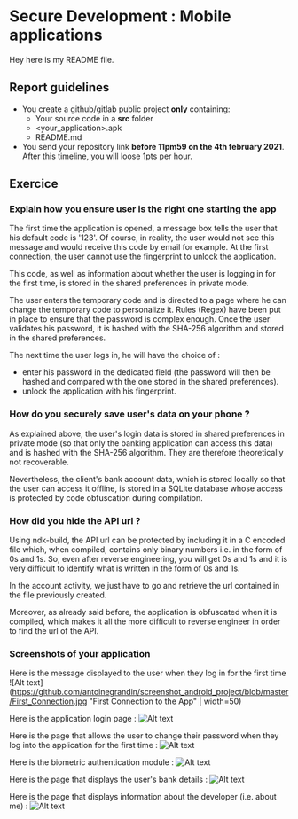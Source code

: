 # Secure Development : Mobile applications

Hey here is my README file.

## Report guidelines

- You create a github/gitlab public project **only** containing:
  - Your source code in a **src** folder
  - <your_application>.apk
  - README.md
- You send your repository link **before 11pm59 on the 4th february 2021**. After this timeline, you will loose 1pts per hour.

## Exercice

### Explain how you ensure user is the right one starting the app

The first time the application is opened, a message box tells the user that his default code is '123'. Of course, in reality, the user would not see this message and would receive this code by email for example. At the first connection, the user cannot use the fingerprint to unlock the application.

This code, as well as information about whether the user is logging in for the first time, is stored in the shared preferences in private mode.

The user enters the temporary code and is directed to a page where he can change the temporary code to personalize it. Rules (Regex) have been put in place to ensure that the password is complex enough.
Once the user validates his password, it is hashed with the SHA-256 algorithm and stored in the shared preferences.

The next time the user logs in, he will have the choice of :

- enter his password in the dedicated field (the password will then be hashed and compared with the one stored in the shared preferences).
- unlock the application with his fingerprint.

### How do you securely save user's data on your phone ?

As explained above, the user's login data is stored in shared preferences in private mode (so that only the banking application can access this data) and is hashed with the SHA-256 algorithm.
They are therefore theoretically not recoverable.

Nevertheless, the client's bank account data, which is stored locally so that the user can access it offline, is stored in a SQLite database whose access is protected by code obfuscation during compilation.

### How did you hide the API url ?

Using ndk-build, the API url can be protected by including it in a C encoded file which, when compiled, contains only binary numbers i.e. in the form of 0s and 1s. So, even after reverse engineering, you will get 0s and 1s and it is very difficult to identify what is written in the form of 0s and 1s.

In the account activity, we just have to go and retrieve the url contained in the file previously created.

Moreover, as already said before, the application is obfuscated when it is compiled, which makes it all the more difficult to reverse engineer in order to find the url of the API.

### Screenshots of your application

Here is the message displayed to the user when they log in for the first time
![Alt text](https://github.com/antoinegrandin/screenshot_android_project/blob/master/First_Connection.jpg "First Connection to the App" | width=50)


Here is the application login page :
![Alt text](https://github.com/antoinegrandin/screenshot_android_project/blob/master/HomePage.jpg "Login Page of the app")


Here is the page that allows the user to change their password when they log into the application for the first time :
![Alt text](https://github.com/antoinegrandin/screenshot_android_project/blob/master/Change_Password.jpg "Changing Password Page")


Here is the biometric authentication module :
![Alt text](https://github.com/antoinegrandin/screenshot_android_project/blob/master/Biometric_Authent.jpg "Biometric Authentication")


Here is the page that displays the user's bank details :
![Alt text](https://github.com/antoinegrandin/screenshot_android_project/blob/master/Account_Data.jpg "Account Data Page")


Here is the page that displays information about the developer (i.e. about me) :
![Alt text](https://github.com/antoinegrandin/screenshot_android_project/blob/master/About_Dev_Info.jpg "About Developer Information")
